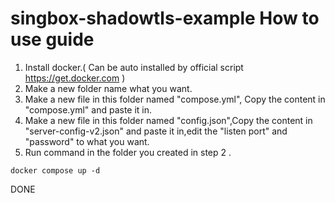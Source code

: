 # singbox-shadowtls-example How to use guide

1. Install docker.( Can be auto installed by official script <https://get.docker.com> )
2. Make a new folder name what you want.
3. Make a new file in this folder named "compose.yml", Copy the content in "compose.yml" and paste it in.
4. Make a new file in this folder named "config.json",Copy the content in "server-config-v2.json" and paste it in,edit the "listen port" and "password" to what you want.
5. Run command  in the folder you created in step 2 .

  ```shell
  docker compose up -d
  ```
  
  
 DONE
